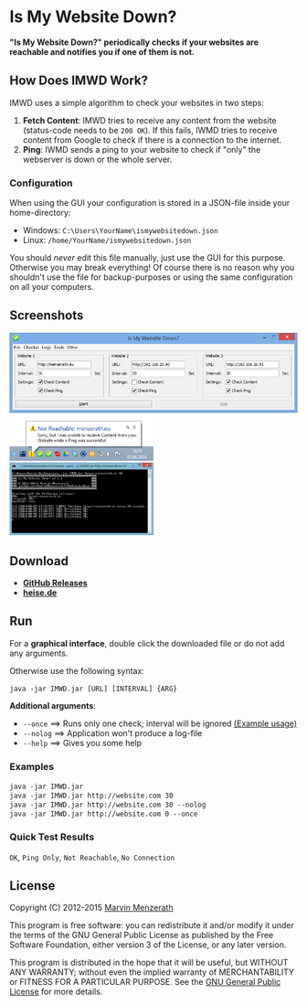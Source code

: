 # Is My Website Down?
**"Is My Website Down?" periodically checks if your websites are reachable and notifies you if one of them is not.**

## How Does IMWD Work?
IMWD uses a simple algorithm to check your websites in two steps:

1. **Fetch Content**: IMWD tries to receive any content from the website (status-code needs to be `200 OK`). If this fails, IWMD tries to receive content from Google to check if there is a connection to the internet.
2. **Ping**: IWMD sends a ping to your website to check if "only" the webserver is down or the whole server.

### Configuration
When using the GUI your configuration is stored in a JSON-file inside your home-directory:

* Windows: `C:\Users\YourName\ismywebsitedown.json`
* Linux: `/home/YourName/ismywebsitedown.json`

You should _never_ edit this file manually, just use the GUI for this purpose. Otherwise you may break everything!
Of course there is no reason why you shouldn't use the file for backup-purposes or using the same configuration on all your computers.

## Screenshots
<img src="https://raw.githubusercontent.com/MarvinMenzerath/IsMyWebsiteDown/master/doc/Screenshot1.png" alt="GUI" />
<img src="https://raw.githubusercontent.com/MarvinMenzerath/IsMyWebsiteDown/master/doc/Screenshot2.png" alt="Notification" width="50%" />
<img src="https://raw.githubusercontent.com/MarvinMenzerath/IsMyWebsiteDown/master/doc/Screenshot3.png" alt="Console" width="50%" />

## Download
* [**GitHub Releases**](https://github.com/MarvinMenzerath/IsMyWebsiteDown/releases)
* [**heise.de**](http://www.heise.de/download/is-my-website-down-1190272.html)

## Run
For a **graphical interface**, double click the downloaded file or do not add any arguments.

Otherwise use the following syntax:
```
java -jar IMWD.jar [URL] [INTERVAL] {ARG}
```

**Additional arguments**:
* `--once` ==> Runs only one check; interval will be ignored [(Example usage)](https://github.com/MarvinMenzerath/PiFace/blob/master/imwd.py)
* `--nolog` ==> Application won't produce a log-file
* `--help` ==> Gives you some help

### Examples
```
java -jar IMWD.jar
java -jar IMWD.jar http://website.com 30
java -jar IMWD.jar http://website.com 30 --nolog
java -jar IMWD.jar http://website.com 0 --once
```

### Quick Test Results
`OK`, `Ping Only`, `Not Reachable`, `No Connection`

## License
Copyright (C) 2012-2015 [Marvin Menzerath](https://menzerath.eu)

This program is free software: you can redistribute it and/or modify it under the terms of the GNU General Public License as published by the Free Software Foundation, either version 3 of the License, or any later version.

This program is distributed in the hope that it will be useful, but WITHOUT ANY WARRANTY; without even the implied warranty of MERCHANTABILITY or FITNESS FOR A PARTICULAR PURPOSE. See the [GNU General Public License](https://github.com/MarvinMenzerath/IsMyWebsiteDown/blob/master/LICENSE) for more details.
